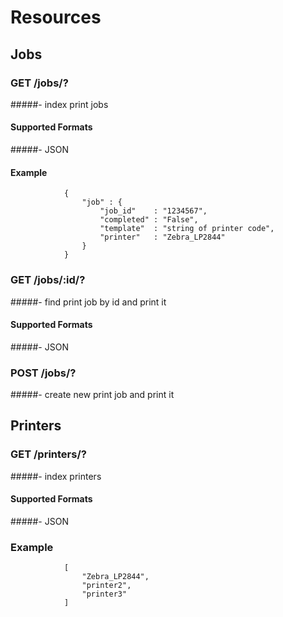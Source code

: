 # Resources

## Jobs
###        **GET**    /jobs/?         
#####- index print jobs
####            Supported Formats       
#####- JSON

####         Example
                {
                    "job" : {
                        "job_id"    : "1234567",
                        "completed" : "False",
                        "template"  : "string of printer code",
                        "printer"   : "Zebra_LP2844"
                    }
                }

###        GET    /jobs/:id/?     
#####- find print job by id and print it
####            Supported Formats       
#####- JSON
                
###        POST   /jobs/?         
#####- create new print job and print it

## Printers
###        GET    /printers/?     
#####- index printers
####            Supported Formats       
#####- JSON

###         Example
                [
                    "Zebra_LP2844",
                    "printer2",
                    "printer3"
                ]

